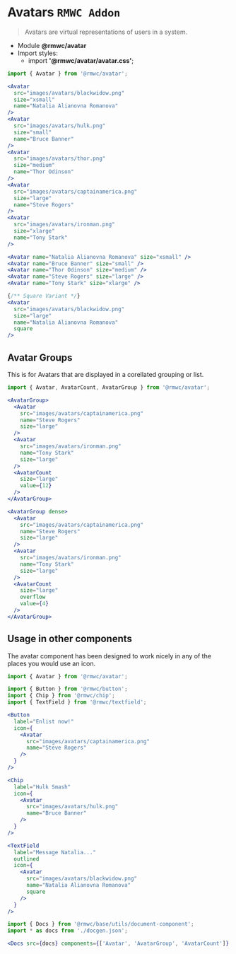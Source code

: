 # Avatars `RMWC Addon`

> Avatars are virtual representations of users in a system.

- Module **@rmwc/avatar**
- Import styles:
  - import **'@rmwc/avatar/avatar.css'**;

```jsx render
import { Avatar } from '@rmwc/avatar';

<Avatar
  src="images/avatars/blackwidow.png"
  size="xsmall"
  name="Natalia Alianovna Romanova"
/>
<Avatar
  src="images/avatars/hulk.png"
  size="small"
  name="Bruce Banner"
/>
<Avatar
  src="images/avatars/thor.png"
  size="medium"
  name="Thor Odinson"
/>
<Avatar
  src="images/avatars/captainamerica.png"
  size="large"
  name="Steve Rogers"
/>
<Avatar
  src="images/avatars/ironman.png"
  size="xlarge"
  name="Tony Stark"
/>

<Avatar name="Natalia Alianovna Romanova" size="xsmall" />
<Avatar name="Bruce Banner" size="small" />
<Avatar name="Thor Odinson" size="medium" />
<Avatar name="Steve Rogers" size="large" />
<Avatar name="Tony Stark" size="xlarge" />

{/** Square Variant */}
<Avatar
  src="images/avatars/blackwidow.png"
  size="large"
  name="Natalia Alianovna Romanova"
  square
/>

```

## Avatar Groups

This is for Avatars that are displayed in a corellated grouping or list.

```jsx render
import { Avatar, AvatarCount, AvatarGroup } from '@rmwc/avatar';

<AvatarGroup>
  <Avatar
    src="images/avatars/captainamerica.png"
    name="Steve Rogers"
    size="large"
  />
  <Avatar
    src="images/avatars/ironman.png"
    name="Tony Stark"
    size="large"
  />
  <AvatarCount
    size="large"
    value={12}
  />
</AvatarGroup>

<AvatarGroup dense>
  <Avatar
    src="images/avatars/captainamerica.png"
    name="Steve Rogers"
    size="large"
  />
  <Avatar
    src="images/avatars/ironman.png"
    name="Tony Stark"
    size="large"
  />
  <AvatarCount
    size="large"
    overflow
    value={4}
  />
</AvatarGroup>
```

## Usage in other components

The avatar component has been designed to work nicely in any of the places you would use an icon.

```jsx render
import { Avatar } from '@rmwc/avatar';

import { Button } from '@rmwc/button';
import { Chip } from '@rmwc/chip';
import { TextField } from '@rmwc/textfield';

<Button 
  label="Enlist now!"
  icon={
    <Avatar
      src="images/avatars/captainamerica.png"
      name="Steve Rogers"
    />
  }
/>

<Chip
  label="Hulk Smash"
  icon={
    <Avatar
      src="images/avatars/hulk.png"
      name="Bruce Banner"
    />
  }
/>

<TextField
  label="Message Natalia..."
  outlined
  icon={
    <Avatar
      src="images/avatars/blackwidow.png"
      name="Natalia Alianovna Romanova"
      square
    />
  }
/>

```

```jsx renderOnly
import { Docs } from '@rmwc/base/utils/document-component';
import * as docs from './docgen.json';

<Docs src={docs} components={['Avatar', 'AvatarGroup', 'AvatarCount']} />
```
